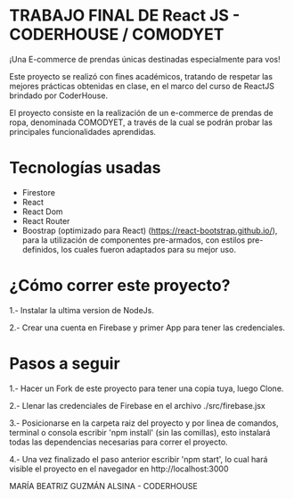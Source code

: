 # TRABAJO FINAL DE React JS - CODERHOUSE / COMODYET

¡Una E-commerce de prendas únicas destinadas especialmente para vos!

Este proyecto se realizó con fines académicos, tratando de respetar las mejores prácticas obtenidas en clase, en el marco del curso de ReactJS brindado por CoderHouse.

El proyecto consiste en la realización de un e-commerce de prendas de ropa, denominada COMODYET, a través de la cual se podrán probar las principales funcionalidades aprendidas.

# Tecnologías usadas

* Firestore
* React
* React Dom
* React Router
* Boostrap (optimizado para React) (https://react-bootstrap.github.io/), para la utilización de componentes pre-armados, con estilos pre-definidos, los cuales fueron adaptados para su mejor uso.

# ¿Cómo correr este proyecto?

1.- Instalar la ultima version de NodeJs.

2.- Crear una cuenta en Firebase y primer App para tener las credenciales.

# Pasos a seguir

1.- Hacer un Fork de este proyecto para tener una copia tuya, luego Clone.

2.- Llenar las credenciales de Firebase en el archivo ./src/firebase.jsx

3.- Posicionarse en la
 carpeta raiz del proyecto y por linea de comandos, terminal o consola escribir 'npm install' (sin las comillas), esto instalará todas las dependencias necesarias para correr el proyecto.

4.- Una vez finalizado el paso anterior escribir 'npm start', lo cual hará visible el proyecto en el navegador en http://localhost:3000



MARÍA BEATRIZ GUZMÁN ALSINA - CODERHOUSE